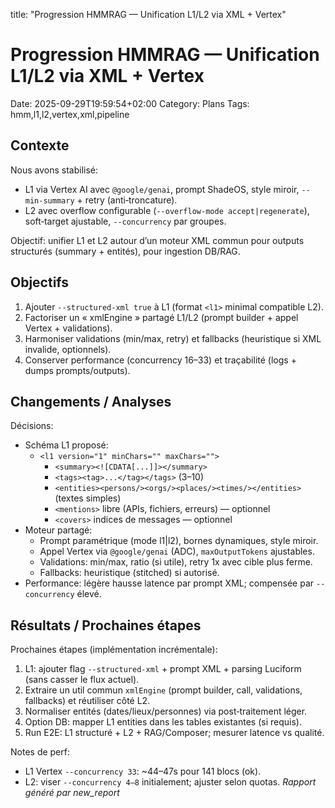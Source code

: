title: "Progression HMMRAG — Unification L1/L2 via XML + Vertex"

# Progression HMMRAG — Unification L1/L2 via XML + Vertex

Date: 2025-09-29T19:59:54+02:00
Category: Plans
Tags: hmm,l1,l2,vertex,xml,pipeline

## Contexte
Nous avons stabilisé:
- L1 via Vertex AI avec `@google/genai`, prompt ShadeOS, style miroir, `--min-summary` + retry (anti‑troncature).
- L2 avec overflow configurable (`--overflow-mode accept|regenerate`), soft‑target ajustable, `--concurrency` par groupes.

Objectif: unifier L1 et L2 autour d’un moteur XML commun pour outputs structurés (summary + entités), pour ingestion DB/RAG.
## Objectifs
1) Ajouter `--structured-xml true` à L1 (format `<l1>` minimal compatible L2).
2) Factoriser un « xmlEngine » partagé L1/L2 (prompt builder + appel Vertex + validations).
3) Harmoniser validations (min/max, retry) et fallbacks (heuristique si XML invalide, optionnels).
4) Conserver performance (concurrency 16–33) et traçabilité (logs + dumps prompts/outputs).
## Changements / Analyses
Décisions:
- Schéma L1 proposé:
  - `<l1 version="1" minChars="" maxChars="">`
    - `<summary><![CDATA[...]]></summary>`
    - `<tags><tag>...</tag></tags>` (3–10)
    - `<entities><persons/><orgs/><places/><times/></entities>` (textes simples)
    - `<mentions>` libre (APIs, fichiers, erreurs) — optionnel
    - `<covers>` indices de messages — optionnel
- Moteur partagé:
  - Prompt paramétrique (mode l1|l2), bornes dynamiques, style miroir.
  - Appel Vertex via `@google/genai` (ADC), `maxOutputTokens` ajustables.
  - Validations: min/max, ratio (si utile), retry 1x avec cible plus ferme.
  - Fallbacks: heuristique (stitched) si autorisé.
- Performance: légère hausse latence par prompt XML; compensée par `--concurrency` élevé.
## Résultats / Prochaines étapes
Prochaines étapes (implémentation incrémentale):
1. L1: ajouter flag `--structured-xml` + prompt XML + parsing Luciform (sans casser le flux actuel).
2. Extraire un util commun `xmlEngine` (prompt builder, call, validations, fallbacks) et réutiliser côté L2.
3. Normaliser entités (dates/lieux/personnes) via post‑traitement léger.
4. Option DB: mapper L1 entities dans les tables existantes (si requis).
5. Run E2E: L1 structuré + L2 + RAG/Composer; mesurer latence vs qualité.

Notes de perf:
- L1 Vertex `--concurrency 33`: ~44–47s pour 141 blocs (ok).
- L2: viser `--concurrency 4–8` initialement; ajuster selon quotas.
*Rapport généré par new_report*
